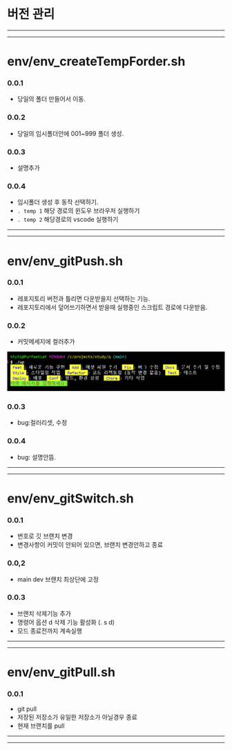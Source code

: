 # 버전 관리

---

---

# env/env_createTempForder.sh

### 0.0.1

- 당일의 폴더 만들어서 이동.

### 0.0.2

- 당일의 임시폴더안에 001~999 폴더 생성.

### 0.0.3

- 설명추가

### 0.0.4

- 임시폴더 생성 후 동작 선택하기.
- `. temp 1` 해당 경로의 윈도우 브라우저 실행하기
- `. temp 2` 해당경로의 vscode 실행하기

---

---

# env/env_gitPush.sh

### 0.0.1

- 레포지토리 버전과 틀리면 다운받을지 선택하는 기능.
- 레포지토리에서 덮어쓰기하면서 받을때 실행중인 스크립트 경로에 다운받음.

### 0.0.2

- 커밋메세지에 컬러추가

![alt text](images/markdown-image-2.png)

### 0.0.3

- bug:컬러리셋, 수정

### 0.0.4

- bug: 설명안뜸.

---

---

# env/env_gitSwitch.sh

### 0.0.1

- 번호로 깃 브랜치 변경
- 변경사항이 커밋이 안되어 있으면, 브랜치 변경안하고 종료

### 0.0,2

- main dev 브랜치 최상단에 고정

### 0.0.3

- 브랜치 삭제기능 추가
- 명령어 옵션 d 삭제 기능 활성화 (. s d)
- 모드 종료전까지 계속실행

---
---

# env/env_gitPull.sh

### 0.0.1

- git pull
- 저장된 저장소가 유일한 저장소가 아닐경우 종료
- 현재 브랜치를 pull


---
---
